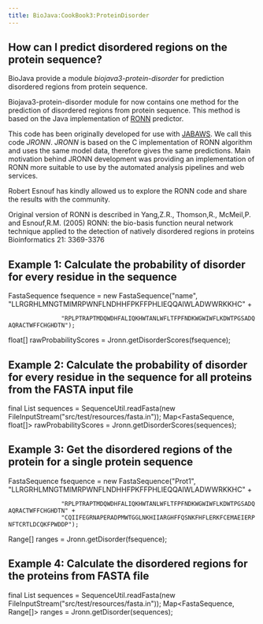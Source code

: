 ```yaml
---
title: BioJava:CookBook3:ProteinDisorder
---
```


How can I predict disordered regions on the protein sequence?
-------------------------------------------------------------

BioJava provide a module *biojava3-protein-disorder* for prediction
disordered regions from protein sequence.

Biojava3-protein-disorder module for now contains one method for the
prediction of disordered regions from protein sequence. This method is
based on the Java implementation of
[RONN](http://www.strubi.ox.ac.uk/RONN) predictor.

This code has been originally developed for use with
[JABAWS](http://www.compbio.dundee.ac.uk/jabaws). We call this code
*JRONN*. *JRONN* is based on the C implementation of RONN algorithm and
uses the same model data, therefore gives the same predictions. Main
motivation behind JRONN development was providing an implementation of
RONN more suitable to use by the automated analysis pipelines and web
services.

Robert Esnouf has kindly allowed us to explore the RONN code and share
the results with the community.

Original version of RONN is described in Yang,Z.R., Thomson,R.,
McMeil,P. and Esnouf,R.M. (2005) RONN: the bio-basis function neural
network technique applied to the detection of natively disordered
regions in proteins Bioinformatics 21: 3369-3376

Example 1: Calculate the probability of disorder for every residue in the sequence
----------------------------------------------------------------------------------

<java> FastaSequence fsequence = new FastaSequence("name",
"LLRGRHLMNGTMIMRPWNFLNDHHFPKFFPHLIEQQAIWLADWWRKKHC" +

`               "RPLPTRAPTMDQWDHFALIQKHWTANLWFLTFPFNDKWGWIWFLKDWTPGSADQAQRACTWFFCHGHDTN");`

float[] rawProbabilityScores = Jronn.getDisorderScores(fsequence);
</java>

Example 2: Calculate the probability of disorder for every residue in the sequence for all proteins from the FASTA input file
-----------------------------------------------------------------------------------------------------------------------------

<java> final List<FastaSequence> sequences = SequenceUtil.readFasta(new
FileInputStream("src/test/resources/fasta.in"));
Map<FastaSequence, float[]> rawProbabilityScores =
Jronn.getDisorderScores(sequences); </java>

Example 3: Get the disordered regions of the protein for a single protein sequence
----------------------------------------------------------------------------------

<java> FastaSequence fsequence = new FastaSequence("Prot1",
"LLRGRHLMNGTMIMRPWNFLNDHHFPKFFPHLIEQQAIWLADWWRKKHC" +

`               "RPLPTRAPTMDQWDHFALIQKHWTANLWFLTFPFNDKWGWIWFLKDWTPGSADQAQRACTWFFCHGHDTN" +`  
`               "CQIIFEGRNAPERADPMWTGGLNKHIIARGHFFQSNKFHFLERKFCEMAEIERPNFTCRTLDCQKFPWDDP");`

Range[] ranges = Jronn.getDisorder(fsequence); </java>

Example 4: Calculate the disordered regions for the proteins from FASTA file
----------------------------------------------------------------------------

<java> final List<FastaSequence> sequences = SequenceUtil.readFasta(new
FileInputStream("src/test/resources/fasta.in"));
Map<FastaSequence, Range[]> ranges = Jronn.getDisorder(sequences);

</java>
